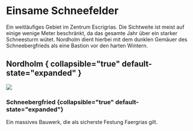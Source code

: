 # Einsame Schneefelder

Ein weitläufiges Gebiet im Zentrum Escrigrias. Die Sichtweite ist meist auf einige wenige Meter beschränkt, da das
gesamte Jahr über ein starker Schneesturm wütet. Nordholm dient hierbei mit dem dunklen Gemäuer des Schneebergfrieds
als eine Bastion vor den harten Wintern.

## Nordholm { collapsible="true" default-state="expanded" }

![](nordholm.png)

<procedure title="Charaktere aktuell an diesem Ort">
<list columns="3">
<!-- <li><a href="Adrian.md"></a></li> -->
</list>
</procedure>

### Schneebergfried {collapsible="true" default-state="expanded"}

Ein massives Bauwerk, die als sicherste Festung Faergrias gilt.

<procedure title="Charaktere aktuell an diesem Ort">
<list columns="3">
<!-- <li><a href="Aquila.md"></a></li> -->
<!-- <li><a href="Tristan.md"></a></li> -->
</list>
</procedure>
